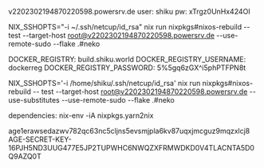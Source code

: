 v2202302194870220598.powersrv.de
user: shiku
pw: xTrgz0UnHx424OI

NIX_SSHOPTS="-i ~/.ssh/netcup/id_rsa" nix run nixpkgs#nixos-rebuild -- test --target-host root@v2202302194870220598.powersrv.de --use-remote-sudo --flake .#neko


DOCKER_REGISTRY: build.shiku.world
DOCKER_REGISTRY_USERNAME: dockerreg
DOCKER_REGISTRY_PASSWORD: 5%5gq6zGX^i5phPTFPN8t

NIX_SSHOPTS='-i /home/shiku/.ssh/netcup/id_rsa'  nix run nixpkgs#nixos-rebuild -- test --target-host root@v2202302194870220598.powersrv.de --use-substitutes --use-remote-sudo --flake .#neko

dependencies: nix-env -iA nixpkgs.yarn2nix

age1erawsedazwv782qc63nc5cljns5evsmjpla6kv87uqxjmcguz9mqzxlcj8
AGE-SECRET-KEY-16PJH5ND3UUG477E5JP2TUPWHC6NWQZXFRMWDKD0V4TLACNTA5D0Q9AZQ0T
